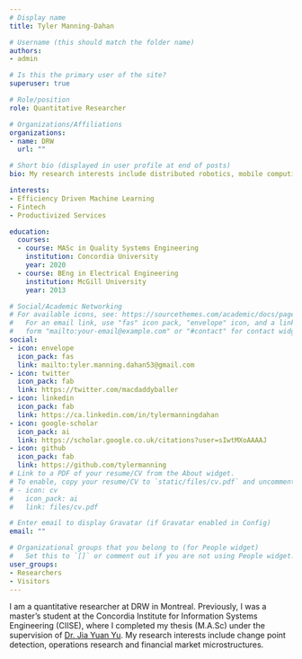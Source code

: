 ```yaml
---
# Display name
title: Tyler Manning-Dahan

# Username (this should match the folder name)
authors:
- admin

# Is this the primary user of the site?
superuser: true

# Role/position
role: Quantitative Researcher

# Organizations/Affiliations
organizations:
- name: DRW
  url: ""

# Short bio (displayed in user profile at end of posts)
bio: My research interests include distributed robotics, mobile computing and programmable matter.

interests:
- Efficiency Driven Machine Learning
- Fintech
- Productivized Services

education:
  courses:
  - course: MASc in Quality Systems Engineering
    institution: Concordia University
    year: 2020
  - course: BEng in Electrical Engineering
    institution: McGill University
    year: 2013

# Social/Academic Networking
# For available icons, see: https://sourcethemes.com/academic/docs/page-builder/#icons
#   For an email link, use "fas" icon pack, "envelope" icon, and a link in the
#   form "mailto:your-email@example.com" or "#contact" for contact widget.
social:
- icon: envelope
  icon_pack: fas 
  link: mailto:tyler.manning.dahan53@gmail.com
- icon: twitter
  icon_pack: fab
  link: https://twitter.com/macdaddyballer
- icon: linkedin
  icon_pack: fab
  link: https://ca.linkedin.com/in/tylermanningdahan
- icon: google-scholar
  icon_pack: ai
  link: https://scholar.google.co.uk/citations?user=sIwtMXoAAAAJ
- icon: github
  icon_pack: fab
  link: https://github.com/tylermanning
# Link to a PDF of your resume/CV from the About widget.
# To enable, copy your resume/CV to `static/files/cv.pdf` and uncomment the lines below.
# - icon: cv
#   icon_pack: ai
#   link: files/cv.pdf

# Enter email to display Gravatar (if Gravatar enabled in Config)
email: ""

# Organizational groups that you belong to (for People widget)
#   Set this to `[]` or comment out if you are not using People widget.
user_groups:
- Researchers
- Visitors
---
```


I am a quantitative researcher at DRW in Montreal. Previously, I was a master’s student at the Concordia Institute for Information Systems Engineering (CIISE), where I completed my thesis (M.A.Sc) under the supervision of [Dr. Jia Yuan Yu](https://users.encs.concordia.ca/~jiayuan/). My research interests include change point detection, operations research and financial market microstructures.
